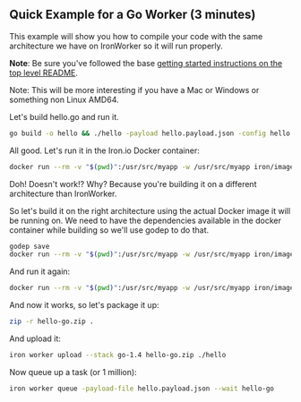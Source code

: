 ## Quick Example for a Go Worker (3 minutes)

This example will show you how to compile your code with the same architecture we have on IronWorker so it will
run properly.

**Note**: Be sure you've followed the base [getting started instructions on the top level README](https://github.com/iron-io/dockerworker). 

Note: This will be more interesting if you have a Mac or Windows or something non Linux AMD64.

Let's build hello.go and run it.

```sh
go build -o hello && ./hello -payload hello.payload.json -config hello.config.yml -id 123
```

All good. Let's run it in the Iron.io Docker container:

```sh
docker run --rm -v "$(pwd)":/usr/src/myapp -w /usr/src/myapp iron/images:go-1.4 sh -c './hello -payload hello.payload.json -config hello.config.yml -id 123'
```

Doh!  Doesn't work!?  Why? Because you're building it on a different architecture than IronWorker.

So let's build it on the right architecture using the actual Docker image it will be running on. We need to have the
dependencies available in the docker container while building so we'll use godep to do that. 

```sh
godep save
docker run --rm -v "$(pwd)":/usr/src/myapp -w /usr/src/myapp iron/images:go-1.4 sh -c 'GOPATH=$GOPATH:"/usr/src/myapp/Godeps/_workspace" go build -o hello'
```

And run it again:

```sh
docker run --rm -v "$(pwd)":/usr/src/myapp -w /usr/src/myapp iron/images:go-1.4 sh -c './hello -payload hello.payload.json -config hello.config.yml -id 123'
```

And now it works, so let's package it up:

```sh
zip -r hello-go.zip .
```

And upload it:

```sh
iron worker upload --stack go-1.4 hello-go.zip ./hello
```

Now queue up a task (or 1 million):

```sh
iron worker queue -payload-file hello.payload.json --wait hello-go
```
